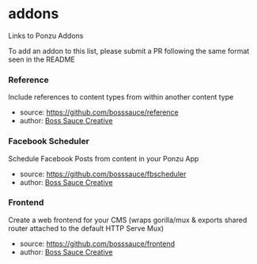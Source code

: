 # addons

Links to Ponzu Addons

To add an addon to this list, please submit a PR following the same format seen in the README

### Reference
Include references to content types from within another content type
- source: https://github.com/bosssauce/reference
- author: [Boss Sauce Creative](https://bosssauce.it/)

### Facebook Scheduler
Schedule Facebook Posts from content in your Ponzu App
- source: https://github.com/bosssauce/fbscheduler
- author: [Boss Sauce Creative](https://bosssauce.it/)

### Frontend
Create a web frontend for your CMS (wraps gorilla/mux & exports shared router attached to the default HTTP Serve Mux)
- source: https://github.com/bosssauce/frontend
- author: [Boss Sauce Creative](https://bosssauce.it/)
